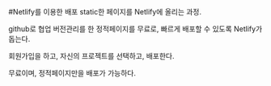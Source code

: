 #Netlify를 이용한 배포
static한 페이지를 Netlify에 올리는 과정.

github로 협업 버전관리를 한 정적페이지를 무료로, 빠르게 배포할 수 있도록 Netlify가 돕는다.

회원가입을 하고, 자신의 프로젝트를 선택하고, 배포한다.

무료이며, 정적페이지만을 배포가 가능하다.